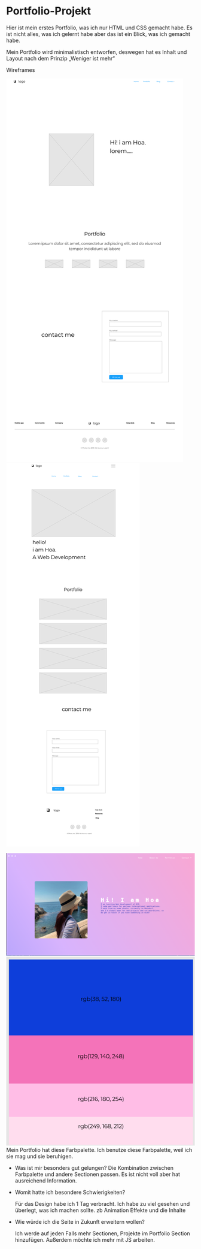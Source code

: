 # Portfolio-Projekt

Hier ist mein erstes Portfolio, was ich nur HTML und CSS gemacht habe. Es ist nicht alles, was ich gelernt habe aber das ist ein Blick, was ich gemacht habe.

Mein Portfolio wird minimalistisch entworfen, deswegen hat es Inhalt und Layout nach dem Prinzip „Weniger ist mehr“


Wireframes 

![Page1-desktop](/img/Page1.png)
![Mobile](/img/mobiledesign.png)



![Screen desktop](/img/Bildschirmfoto.png) 
![Farbpalette](/img/palette.png) 
 Mein Portfolio hat diese Farbpalette.
 Ich benutze diese Farbpalette, weil ich sie mag und sie beruhigen.



- Was ist mir besonders gut gelungen?
    Die Kombination zwischen Farbpalette und andere Sectionen passen. Es ist nicht voll aber hat ausreichend Information.


- Womit hatte ich besondere Schwierigkeiten?

    Für das Design habe ich 1 Tag verbracht. Ich habe zu viel gesehen und überlegt, was ich machen sollte. zb Animation Effekte und die Inhalte

- Wie würde ich die Seite in Zukunft erweitern wollen?

    Ich werde auf jeden Falls mehr Sectionen, Projekte im Portfolio Section hinzufügen. Außerdem möchte ich mehr mit JS arbeiten.
    







